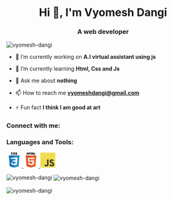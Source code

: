 <h1 align="center">Hi 👋, I'm Vyomesh Dangi</h1>
<h3 align="center">A web developer</h3>

<p align="left"> <img src="https://komarev.com/ghpvc/?username=vyomesh-dangi&label=Profile%20views&color=0e75b6&style=flat" alt="vyomesh-dangi" /> </p>

- 🔭 I’m currently working on **A.I virtual assistant using js**

- 🌱 I’m currently learning **Html, Css and Js**

- 💬 Ask me about **nothing**

- 📫 How to reach me **vyomeshdangi@gmail.com**

- ⚡ Fun fact **I think I am good at art**

<h3 align="left">Connect with me:</h3>
<p align="left">
</p>

<h3 align="left">Languages and Tools:</h3>
<p align="left"> <a href="https://www.w3schools.com/css/" target="_blank" rel="noreferrer"> <img src="https://raw.githubusercontent.com/devicons/devicon/master/icons/css3/css3-original-wordmark.svg" alt="css3" width="40" height="40"/> </a> <a href="https://www.w3.org/html/" target="_blank" rel="noreferrer"> <img src="https://raw.githubusercontent.com/devicons/devicon/master/icons/html5/html5-original-wordmark.svg" alt="html5" width="40" height="40"/> </a> <a href="https://developer.mozilla.org/en-US/docs/Web/JavaScript" target="_blank" rel="noreferrer"> <img src="https://raw.githubusercontent.com/devicons/devicon/master/icons/javascript/javascript-original.svg" alt="javascript" width="40" height="40"/> </a> </p>

<p><img align="left" src="https://github-readme-stats.vercel.app/api/top-langs?username=vyomesh-dangi&show_icons=true&locale=en&layout=compact" alt="vyomesh-dangi" /></p>

<p>&nbsp;<img align="center" src="https://github-readme-stats.vercel.app/api?username=vyomesh-dangi&show_icons=true&locale=en" alt="vyomesh-dangi" /></p>

<p><img align="center" src="https://github-readme-streak-stats.herokuapp.com/?user=vyomesh-dangi&" alt="vyomesh-dangi" /></p>
